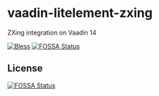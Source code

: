 # vaadin-litelement-zxing
ZXing integration on Vaadin 14

[![Bless](https://img.shields.io/badge/bless-Alpaca-brightgreen)](http://lunagao.github.io/BlessYourCodeTag/)
[![FOSSA Status](https://app.fossa.com/api/projects/git%2Bgithub.com%2Feroself%2Fvaadin-litelement-datebook.svg?type=shield)](https://app.fossa.com/projects/git%2Bgithub.com%2Feroself%2Fvaadin-litelement-datebook?ref=badge_shield)


## License
[![FOSSA Status](https://app.fossa.com/api/projects/git%2Bgithub.com%2Feroself%2Fvaadin-litelement-datebook.svg?type=large)](https://app.fossa.com/projects/git%2Bgithub.com%2Feroself%2Fvaadin-litelement-datebook?ref=badge_large)